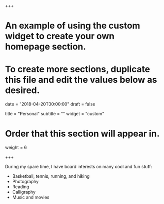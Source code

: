 +++
# An example of using the custom widget to create your own homepage section.
# To create more sections, duplicate this file and edit the values below as desired.

date = "2018-04-20T00:00:00"
draft = false

title = "Personal"
subtitle = ""
widget = "custom"

# Order that this section will appear in.
weight = 6

+++

During my spare time, I have board interests on many cool and fun stuff:

- Basketball, tennis, running, and hiking
- Photography
- Reading
- Calligraphy
- Music and movies

